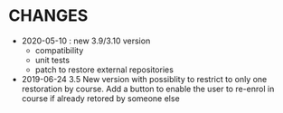 # CHANGES
* 2020-05-10 : new 3.9/3.10 version
  * compatibility
  * unit tests
  * patch to restore external repositories
* 2019-06-24 3.5 New version with possiblity to restrict to only one restoration by course. Add a button to enable the user to re-enrol in course if already retored by someone else

